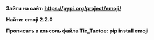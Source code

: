 **Зайти на сайт: https://pypi.org/project/emoji/**

**Найти: emoji 2.2.0**

**Прописать в консоль файла Tic_Tactoe: pip install emoji**
